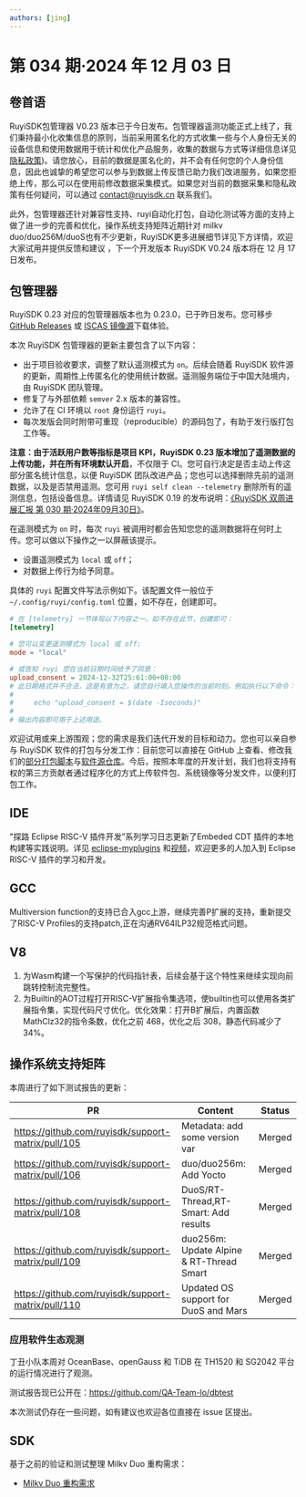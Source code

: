 ```yaml
---
authors: [jing]
---
```

# 第 034 期·2024 年 12 月 03 日

## 卷首语
RuyiSDK包管理器 V0.23 版本已于今日发布。包管理器遥测功能正式上线了，我们秉持最小化收集信息的原则，当前采用匿名化的方式收集一些与个人身份无关的设备信息和使用数据用于统计和优化产品服务，收集的数据与方式等详细信息详见[隐私政策](https://ruyisdk.org/docs/legal/privacyPolicy/))。请您放心，目前的数据是匿名化的，并不会有任何您的个人身份信息，因此也诚挚的希望您可以参与到数据上传反馈已助力我们改进服务，如果您拒绝上传，那么可以在使用前修改数据采集模式。如果您对当前的数据采集和隐私政策有任何疑问，可以通过 [contact@ruyisdk.cn](https://docs.qq.com/doc/contact@ruyisdk.cn) 联系我们。

此外，包管理器还针对兼容性支持、ruyi自动化打包，自动化测试等方面的支持上做了进一步的完善和优化，操作系统支持矩阵近期针对 milkv duo/duo256M/duoS也有不少更新，RuyiSDK更多进展细节详见下方详情，欢迎大家试用并提供反馈和建议 ，下一个开发版本 RuyiSDK V0.24 版本将在 12 月 17 日发布。

## 包管理器

RuyiSDK 0.23 对应的包管理器版本也为 0.23.0，已于昨日发布。您可移步
[GitHub Releases][ruyi-0.23.0-gh] 或 [ISCAS 镜像源][ruyi-0.23.0-iscas]下载体验。

[ruyi-0.23.0-gh]: https://github.com/ruyisdk/ruyi/releases/tag/0.23.0
[ruyi-0.23.0-iscas]: https://mirror.iscas.ac.cn/ruyisdk/ruyi/releases/0.23.0/

本次 RuyiSDK 包管理器的更新主要包含了以下内容：

* 出于项目验收要求，调整了默认遥测模式为 `on`。后续会随着 RuyiSDK 软件源的更新，周期性上传匿名化的使用统计数据。遥测服务端位于中国大陆境内，由 RuyiSDK 团队管理。
* 修复了与外部依赖 `semver` 2.x 版本的兼容性。
* 允许了在 CI 环境以 `root` 身份运行 `ruyi`。
* 每次发版会同时附带可重现（reproducible）的源码包了，有助于发行版打包工作等。

**注意：**由于活跃用户数等指标是项目 KPI，RuyiSDK 0.23
版本增加了遥测数据的上传功能，并**在所有环境默认开启**，不仅限于
CI。您可自行决定是否主动上传这部分匿名统计信息，以便
RuyiSDK 团队改进产品；您也可以选择删除先前的遥测数据，以及是否禁用遥测。您可用
`ruyi self clean --telemetry` 删除所有的遥测信息，包括设备信息。详情请见 RuyiSDK 0.19
的发布说明：[《RuyiSDK 双周进展汇报 第 030 期·2024年09月30日》][ruyisdk-biweekly-30]。

在遥测模式为 `on` 时，每次 `ruyi` 被调用时都会告知您您的遥测数据将在何时上传。您可以做以下操作之一以屏蔽该提示。

* 设置遥测模式为 `local` 或 `off`；
* 对数据上传行为给予同意。

具体的 `ruyi` 配置文件写法示例如下。该配置文件一般位于 `~/.config/ruyi/config.toml`
位置，如不存在，创建即可。

```toml
# 在 [telemetry] 一节体现以下内容之一。如不存在此节，创建即可：
[telemetry]

# 您可以变更遥测模式为 local 或 off:
mode = "local"

# 或告知 ruyi 您在当前日期时间给予了同意：
upload_consent = 2024-12-32T25:61:00+08:00
# 此日期格式并不合法，这是有意为之，请您自行填入您操作的当前时刻。例如执行以下命令：
#
#     echo "upload_consent = $(date -Iseconds)"
#
# 输出内容即可用于上述用途。
```

[ruyisdk-biweekly-30]: /biweekly/2024/09/30/ruyisdk-biweekly-30


欢迎试用或来上游围观；您的需求是我们迭代开发的目标和动力。您也可以亲自参与
RuyiSDK 软件的打包与分发工作：目前您可以直接在 GitHub 上查看、修改我们的[部分打包脚本](https://github.com/ruyisdk/ruyici)与[软件源仓库](https://github.com/ruyisdk/packages-index)。今后，按照本年度的开发计划，我们也将支持有权的第三方贡献者通过程序化的方式上传软件包、系统镜像等分发文件，以便利打包工作。

## IDE
"探路 Eclipse RISC-V 插件开发”系列学习日志更新了Embeded CDT 插件的本地构建等实践说明。详见  [eclipse-myplugins](https://github.com/xijing21/eclipse-myplugins)  和[视频](https://space.bilibili.com/405461644)，欢迎更多的人加入到 Eclipse RISC-V 插件的学习和开发。

## GCC
Multiversion function的支持已合入gcc上游，继续完善P扩展的支持，重新提交了RISC-V Profiles的支持patch,正在沟通RV64ILP32规范格式问题。

## V8
1. 为Wasm构建一个写保护的代码指针表，后续会基于这个特性来继续实现向前跳转控制流完整性。
2. 为Builtin的AOT过程打开RISC-V扩展指令集选项，使builtin也可以使用各类扩展指令集，实现代码尺寸优化。优化效果：打开B扩展后，内置函数MathClz32的指令条数，优化之前 468，优化之后 308，静态代码减少了34%。

## 操作系统支持矩阵

本周进行了如下测试报告的更新：

| PR                                                 | Content                                  | Status |
| -------------------------------------------------- | ---------------------------------------- | ------ |
| https://github.com/ruyisdk/support-matrix/pull/105 | Metadata: add some version var           | Merged |
| https://github.com/ruyisdk/support-matrix/pull/106 | duo/duo256m: Add Yocto                   | Merged |
| https://github.com/ruyisdk/support-matrix/pull/108 | DuoS/RT-Thread,RT-Smart: Add results     | Merged |
| https://github.com/ruyisdk/support-matrix/pull/109 | duo256m: Update Alpine & RT-Thread Smart | Merged |
| https://github.com/ruyisdk/support-matrix/pull/110 | Updated OS support for DuoS and Mars     | Merged |

### 应用软件生态观测

丁丑小队本周对 OceanBase、openGauss 和 TiDB 在 TH1520 和 SG2042 平台的运行情况进行了观测。

测试报告现已公开在：https://github.com/QA-Team-lo/dbtest

本次测试仍存在一些问题，如有建议也欢迎各位直接在 issue 区提出。

## SDK
基于之前的验证和测试整理 Milkv Duo 重构需求：
- [Milkv Duo 重构需求](https://gitee.com/yunxiangluo/milkv-duo/blob/master/%E9%87%8D%E6%9E%84%E9%9C%80%E6%B1%82.md)
